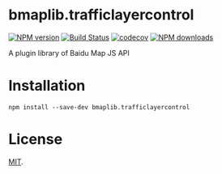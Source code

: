 # bmaplib.trafficlayercontrol

[![NPM version](https://img.shields.io/npm/v/bmaplib.trafficlayercontrol)](https://www.npmjs.com/package/bmaplib.trafficlayercontrol)
[![Build Status](https://travis-ci.com/VicSolWang/bmaplib.trafficlayercontrol.svg?branch=master)](https://travis-ci.com/VicSolWang/bmaplib.trafficlayercontrol)
[![codecov](https://codecov.io/gh/VicSolWang/bmaplib.trafficlayercontrol/branch/master/graph/badge.svg)](https://codecov.io/gh/VicSolWang/bmaplib.trafficlayercontrol)
[![NPM downloads](https://img.shields.io/npm/dt/bmaplib.trafficlayercontrol)](https://www.npmjs.com/package/bmaplib.trafficlayercontrol)

A plugin library of Baidu Map JS API

# Installation

    npm install --save-dev bmaplib.trafficlayercontrol

# License

[MIT](LICENSE).
